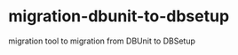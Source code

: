 migration-dbunit-to-dbsetup
===========================

migration tool to migration from DBUnit to DBSetup
